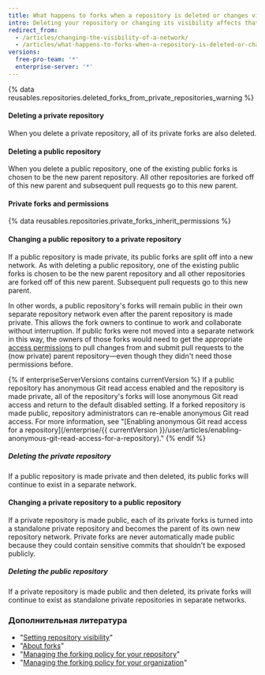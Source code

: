 ```yaml
---
title: What happens to forks when a repository is deleted or changes visibility?
intro: Deleting your repository or changing its visibility affects that repository's forks.
redirect_from:
  - /articles/changing-the-visibility-of-a-network/
  - /articles/what-happens-to-forks-when-a-repository-is-deleted-or-changes-visibility
versions:
  free-pro-team: '*'
  enterprise-server: '*'
---
```


{% data reusables.repositories.deleted_forks_from_private_repositories_warning %}

#### Deleting a private repository

When you delete a private repository, all of its private forks are also deleted.

#### Deleting a public repository

When you delete a public repository, one of the existing public forks is chosen to be the new parent repository. All other repositories are forked off of this new parent and subsequent pull requests go to this new parent.

#### Private forks and permissions

{% data reusables.repositories.private_forks_inherit_permissions %}

#### Changing a public repository to a private repository

If a public repository is made private, its public forks are split off into a new network. As with deleting a public repository, one of the existing public forks is chosen to be the new parent repository and all other repositories are forked off of this new parent. Subsequent pull requests go to this new parent.

In other words, a public repository's forks will remain public in their own separate repository network even after the parent repository is made private. This allows the fork owners to continue to work and collaborate without interruption. If public forks were not moved into a separate network in this way, the owners of those forks would need to get the appropriate [access permissions](/articles/access-permissions-on-github) to pull changes from and submit pull requests to the (now private) parent repository—even though they didn't need those permissions before.

{% if enterpriseServerVersions contains currentVersion %}
If a public repository has anonymous Git read access enabled and the repository is made private, all of the repository's forks will lose anonymous Git read access and return to the default disabled setting. If a forked repository is made public, repository administrators can re-enable anonymous Git read access. For more information, see "[Enabling anonymous Git read access for a repository](/enterprise/{{ currentVersion }}/user/articles/enabling-anonymous-git-read-access-for-a-repository)."
{% endif %}

##### Deleting the private repository

If a public repository is made private and then deleted, its public forks will continue to exist in a separate network.

#### Changing a private repository to a public repository

If a private repository is made public, each of its private forks is turned into a standalone private repository and becomes the parent of its own new repository network. Private forks are never automatically made public because they could contain sensitive commits that shouldn't be exposed publicly.

##### Deleting the public repository

If a private repository is made public and then deleted, its private forks will continue to exist as standalone private repositories in separate networks.

### Дополнительная литература

- "[Setting repository visibility](/articles/setting-repository-visibility)"
- "[About forks](/articles/about-forks)"
- "[Managing the forking policy for your repository](/github/administering-a-repository/managing-the-forking-policy-for-your-repository)"
- "[Managing the forking policy for your organization](/github/setting-up-and-managing-organizations-and-teams/managing-the-forking-policy-for-your-organization)"
